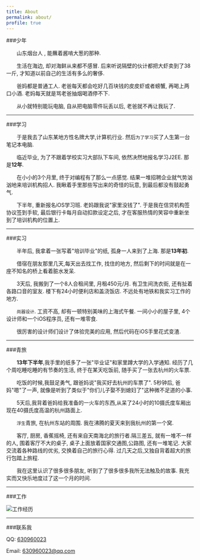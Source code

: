 ```yaml
---
title: About
permalink: about/
profile: true
---
```


###少年

　　山东烟台人 , 能蘸着酱啃大葱的那种.

　　生活在海边, 却对海鲜从来都不感冒. 后来听说隔壁的伙计都把大虾卖到了38一斤, 才知道以前自己的生活有多么的奢侈.

　　爸妈都是普通工人. 老爸每天都会吃好几百块钱的皮皮虾或者螃蟹, 再喝上两口小酒. 老妈每天就是骂老爸抽烟喝酒停不下.

　　从小就特别能玩电脑, 自从把电脑零件玩丢以后, 老爸就不再让我玩了.      

-----

###学习

　　于是我去了山东某地方性名牌大学,计算机行业. 然后`为了学习`买了人生第一台笔记本电脑. 

　　临近毕业, 为了不跟着学校实习大部队下车间, 依然决然地报名学习J2EE. 那是**12年**. 

　　在小小的3个月里, 终于对编程有了那么一点感觉. 结果一堆招聘企业就气势汹汹地来培训机构招人. 我瞅着手里那些写出来的奇怪的玩意, 到最后都没有鼓起勇气.

　　下半年, 重新报名iOS学习班. 老妈跟我说"家里没钱了". 于是我在信贷机构签协议签到手软, 最后银行卡每月自动扣款设定之后, 才在客服热情的笑容中重新坐到了培训机构的位置上.

-----

###实习

　　半年后, 我拿着一张写着"培训毕业"的纸, 孤身一人来到了上海. 那是**13年初**.

　　借宿在朋友那里几天,每天出去找工作, 找住的地方, 然后剩下的时间就是在一座不知名的桥上看着脏水发呆.

　　3天后, 我搬到了一个8人合租间里, 月租450元/月. 有卫生间洗衣街, 还有扯着各路口音的室友. 楼下有24小时便利店和盖浇饭店. 不远处有地铁和我实习工作的地方.

　　`尚器设计`. 工资不高, 却有一顿特别美味的上海式午餐. 一间小小的屋子里, 4个设计师和一个iOS程序员, 还有一堆零食.

　　很厉害的设计师们设计了体验完美的应用, 然后代码在iOS手里花式变渣.

-----

###青旅

　　**13年下半年**,我手里的纸多了一张"毕业证"和家里蹲大学的入学通知. 经历了几个周吃睡吃睡的有节奏的生活, 终于在某天吃饭前, 随手买了一张去杭州的火车票.

　　吃饭的时候,我鼓足勇气, 跟爸妈说"我买好去杭州的车票了". 5秒钟后, 爸妈"嗯"了一声, 就像是听到了类似于"你们儿子娶不到媳妇了"这种微不足道的小事.

　　5天后,我背着爸妈给我准备的一火车的东西,从呆了24小时的10摄氏度车厢出现在40摄氏度高温的杭州路面上.


　　`浮生`青旅, 在杭州东站的周围. 我在沸腾的夏天来到我杭州的第一个窝. 

　　客厅, 厨房, 香蕉摇椅, 还有来自天南海北的旅行者.隔三差五, 就有一堆不一样的人, 围着客厅不大的桌子, 桌子上面放着国家交通图,公路图, 还有一堆笔记. 大家交流着各种路线的优劣, 交换着自己的旅行心得. 过几天之后,又独自背着超大的旅行包踏上旅程. 

　　我在这里认识了很多很多朋友, 听到了了很多很多我所无法触及的故事. 我充实而又快乐地度过了这一个月的时间.

-----

###工作


![工作经历](http://codewar.win/assets/images/工作经历.png)

<!--
| 时间 | 公司 | 产品项目 | 工作职责 |
| ------------ | ------------- | ------------ |------------ |
| 2013年07月 - 2014年06月 | 杭州神话科技有限公司  | 记事狗微博 \ 天天团购 | iOS开发. 独立负责项目的更新与维护 |
| 2014年06月 - 2015年2月 | 杭州垦源网络科技有限公司  | 新农原 |项目经理, iOS开发. 独立负责项目的开发与维护. 负责项目相关资源调解和进度控制. |
| 2015年03月 - 今 | 上海太度网络科技有限公司  | 内淘 \ 有牛 | iOS开发. 独立负责项目的开发与维护.  |
-->



-----

###联系我

QQ:	<a href="tencent://message/?uin=630960023&Site=&Menu=yes">630960023</a> 

Email: <a href="630960023@qq.com">630960023@qq.com</a>
